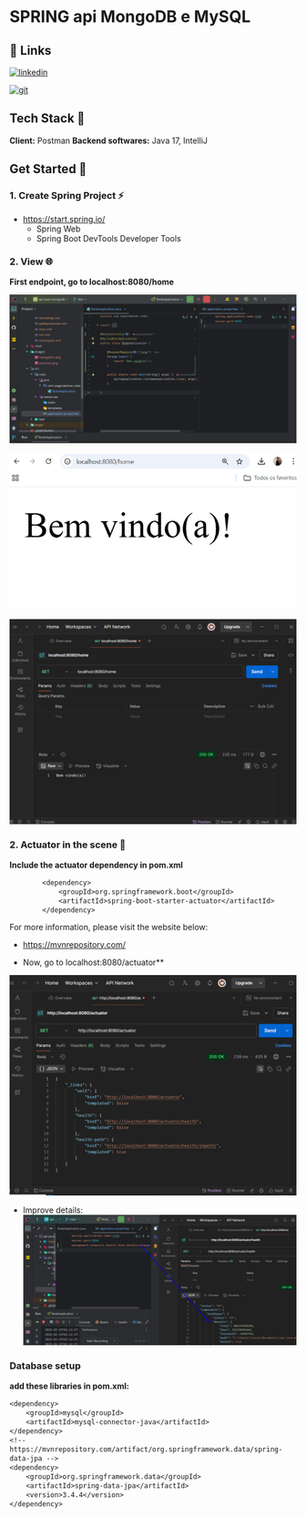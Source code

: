   
  #  SPRING api MongoDB e MySQL

## 🔗 Links

[![linkedin](https://img.shields.io/badge/linkedin-0A66C2?style=for-the-badge&logo=linkedin&logoColor=white)](https://br.linkedin.com/in/luiza-andrade-ti/)  

[![git](https://img.shields.io/badge/github-000?style=for-the-badge&logo=github&logoColor=white)](https://github.com/luizaandradeti/) 


## Tech Stack 🔨
**Client:** Postman
**Backend softwares:** Java 17, IntelliJ


## Get Started 🚀 

### 1. Create Spring Project  ⚡️
- https://start.spring.io/ 
    - Spring Web 
    - Spring Boot DevTools Developer Tools

### 2. View 🌐

 **First endpoint, go to localhost:8080/home**

![App Screenshot](images/alter.png) 

![App Screenshot](images/navegador.png) 

![App Screenshot](images/postman.png)  

### 2. Actuator in the scene 🔬

 **Include the actuator dependency in pom.xml**

````
		<dependency>
			<groupId>org.springframework.boot</groupId>
			<artifactId>spring-boot-starter-actuator</artifactId>
		</dependency>
````
For more information, please visit the website below:
- https://mvnrepository.com/

- Now, go to localhost:8080/actuator**

![App Screenshot](images/actuator.png)
- Improve details:
![App Screenshot](images/details.png)

### Database setup

**add these libraries in pom.xml:**

````
<dependency>
    <groupId>mysql</groupId>
    <artifactId>mysql-connector-java</artifactId>
</dependency>
<!-- https://mvnrepository.com/artifact/org.springframework.data/spring-data-jpa -->
<dependency>
    <groupId>org.springframework.data</groupId>
    <artifactId>spring-data-jpa</artifactId>
    <version>3.4.4</version>
</dependency>
````


